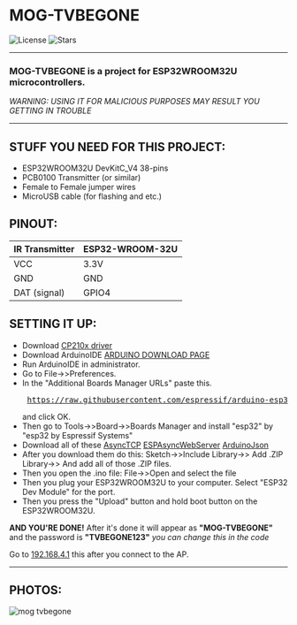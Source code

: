 # MOG-TVBEGONE

![License](https://img.shields.io/github/license/MOG-Developing/MOG-TVBEGONE)  ![Stars](https://img.shields.io/github/stars/MOG-Developing/MOG-TVBEGONE?style=social)


---

### MOG-TVBEGONE is a project for ESP32WROOM32U microcontrollers.

*WARNING: USING IT FOR MALICIOUS PURPOSES MAY RESULT YOU GETTING IN TROUBLE*

---

## STUFF YOU NEED FOR THIS PROJECT: 
- ESP32WROOM32U DevKitC_V4 38-pins
- PCB0100 Transmitter (or similar)
- Female to Female jumper wires
- MicroUSB cable (for flashing and etc.)

## PINOUT:

IR Transmitter     | ESP32-WROOM-32U
-------------------|-----------------
VCC                | 3.3V
GND                | GND
DAT (signal)       | GPIO4

## SETTING IT UP:
- Download [CP210x driver](https://www.silabs.com/developer-tools/usb-to-uart-bridge-vcp-drivers)
- Download ArduinoIDE [ARDUINO DOWNLOAD PAGE](https://www.arduino.cc/en/software/)
- Run ArduinoIDE in administrator.
- Go to File->>Preferences.
- In the "Additional Boards Manager URLs" paste this. <pre> https://raw.githubusercontent.com/espressif/arduino-esp32/gh-pages/package_esp32_index.json </pre> and click OK.
- Then go to Tools->>Board->>Boards Manager and install "esp32" by "esp32 by Espressif Systems"
- Download all of these [AsyncTCP](https://github.com/me-no-dev/AsyncTCP/archive/refs/heads/master.zip) [ESPAsyncWebServer](https://github.com/me-no-dev/ESPAsyncWebServer/archive/refs/heads/master.zip) [ArduinoJson](https://github.com/bblanchon/ArduinoJson/archive/refs/heads/master.zip)
- After you download them do this: Sketch->>Include Library->> Add .ZIP Library->> And add all of those .ZIP files.
- Then you open the .ino file: File->>Open and select the file
- Then you plug your ESP32WROOM32U to your computer. Select "ESP32 Dev Module" for the port.
- Then you press the "Upload" button and hold boot button on the ESP32WROOM32U.

**AND YOU'RE DONE!**
After it's done it will appear as **"MOG-TVBEGONE"** and the password is **"TVBEGONE123"** *you can change this in the code*

Go to [192.168.4.1](http://192.168.4.1) this after you connect to the AP.

---
## PHOTOS:
![mog tvbegone](https://github.com/user-attachments/assets/68f1f11e-5db5-42f0-97f6-7b668c91779a)
